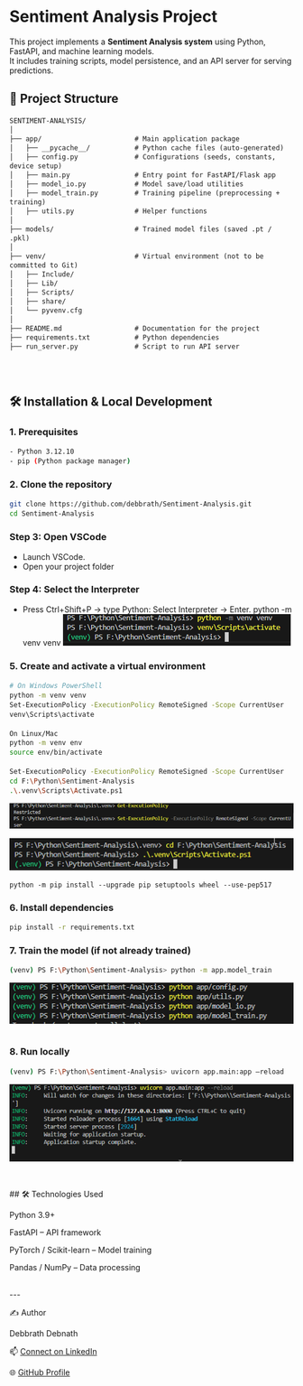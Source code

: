# Sentiment Analysis Project

This project implements a **Sentiment Analysis system** using Python, FastAPI, and machine learning models.  
It includes training scripts, model persistence, and an API server for serving predictions.
<br/>

## 📂 Project Structure

```
SENTIMENT-ANALYSIS/
│
├── app/                       # Main application package
│   ├── __pycache__/           # Python cache files (auto-generated)
│   ├── config.py              # Configurations (seeds, constants, device setup)
│   ├── main.py                # Entry point for FastAPI/Flask app
│   ├── model_io.py            # Model save/load utilities
│   ├── model_train.py         # Training pipeline (preprocessing + training)
│   ├── utils.py               # Helper functions
│
├── models/                    # Trained model files (saved .pt / .pkl)
│
├── venv/                      # Virtual environment (not to be committed to Git)
│   ├── Include/
│   ├── Lib/
│   ├── Scripts/
│   ├── share/
│   └── pyvenv.cfg
│
├── README.md                  # Documentation for the project
├── requirements.txt           # Python dependencies
├── run_server.py              # Script to run API server


```
<br/>

## 🛠 Installation & Local Development
### 1. Prerequisites
```bash
- Python 3.12.10
- pip (Python package manager)
```
### 2. Clone the repository
```bash
git clone https://github.com/debbrath/Sentiment-Analysis.git
cd Sentiment-Analysis
```
### Step 3: Open VSCode
- Launch VSCode.
- Open your project folder 
### Step 4: Select the Interpreter
- Press Ctrl+Shift+P → type Python: Select Interpreter → Enter.
python -m venv venv
![Screenshot](https://github.com/debbrath/Sentiment-Analysis/blob/main/images/image3.png)
### 5. Create and activate a virtual environment
```bash
# On Windows PowerShell
python -m venv venv
Set-ExecutionPolicy -ExecutionPolicy RemoteSigned -Scope CurrentUser
venv\Scripts\activate

On Linux/Mac
python -m venv env
source env/bin/activate

Set-ExecutionPolicy -ExecutionPolicy RemoteSigned -Scope CurrentUser
cd F:\Python\Sentiment-Analysis
.\.venv\Scripts\Activate.ps1

```
![Screenshot](https://github.com/debbrath/Sentiment-Analysis/blob/main/images/image1.png)

![Screenshot](https://github.com/debbrath/Sentiment-Analysis/blob/main/images/image2.png)

``` 
python -m pip install --upgrade pip setuptools wheel --use-pep517
```
### 6. Install dependencies
```bash
pip install -r requirements.txt
```
### 7. Train the model (if not already trained)
```bash
(venv) PS F:\Python\Sentiment-Analysis> python -m app.model_train
```
![Screenshot](https://github.com/debbrath/Sentiment-Analysis/blob/main/images/image4.png)
```
```
### 8. Run locally
```bash
(venv) PS F:\Python\Sentiment-Analysis> uvicorn app.main:app –reload
```
![Screenshot](https://github.com/debbrath/Sentiment-Analysis/blob/main/images/image5.png)
```
```
<br/>
## 🛠 Technologies Used

Python 3.9+

FastAPI – API framework

PyTorch / Scikit-learn – Model training

Pandas / NumPy – Data processing

<br/>
---

✍️ Author

Debbrath Debnath

📫 [Connect on LinkedIn](https://www.linkedin.com/in/debbrathdebnath/)

🌐 [GitHub Profile](https://github.com/debbrath) 
